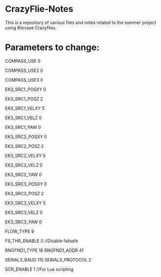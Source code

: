 # CrazyFlie-Notes

This is a repository of various files and notes related to the summer project using Bitcraze Crazyflies.

# Parameters to change:

COMPASS_USE 0

COMPASS_USE2 0

COMPASS_USE3 0


EK3_SRC1_POSXY 0

EK3_SRC1_POSZ 2

EK3_SRC1_VELXY 5

EK3_SRC1_VELZ 0

EK3_SRC1_YAW 0


EK3_SRC2_POSXY 0

EK3_SRC2_POSZ 2

EK3_SRC2_VELXY 5

EK3_SRC2_VELZ 0

EK3_SRC2_YAW 0


EK3_SRC3_POSXY 0

EK3_SRC3_POSZ 2

EK3_SRC3_VELXY 5

EK3_SRC3_VELZ 0

EK3_SRC3_YAW 0


FLOW_TYPE 9


FS_THR_ENABLE 0 //Disable failsafe


RNGFND1_TYPE 16
RNGFND1_ADDR 41

SERIAL3_BAUD 115
SERIAL3_PROTOCOL 2

SCR_ENABLE 1 //For Lua scripting
